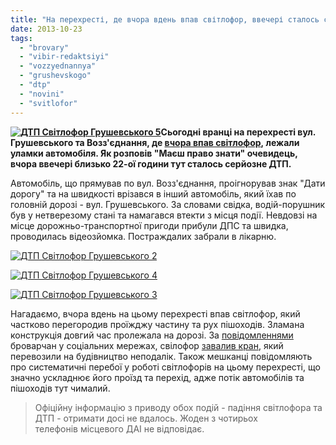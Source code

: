 ```yaml
---
title: "На перехресті, де вчора вдень впав світлофор, ввечері сталось серйозне ДТП"
date: 2013-10-23
tags: 
  - "brovary"
  - "vibir-redaktsiyi"
  - "vozzyednannya"
  - "grushevskogo"
  - "dtp"
  - "novini"
  - "svitlofor"
---
```


**[![ДТП Світлофор Грушевського 5](https://mpz.brovary.org/wp-content/uploads/2013/10/DTP-Svitlofor-Grushevskogo-5.jpg)](https://mpz.brovary.org/wp-content/uploads/2013/10/DTP-Svitlofor-Grushevskogo-5.jpg)Сьогодні вранці на перехресті вул. Грушевського та Возз'єднання, де [вчора впав світлофор](https://mpz.brovary.org/svitlofor-shho-vpav-upoperek-dorogi-zagrozhuye-vodiyam-ta-pishohodam-na-peretini-vulits-grushevskogo-ta-vozz-yednannya/), лежали уламки автомобіля. Як розповів "Маєш право знати" очевидець, вчора ввечері близько 22-ої години тут сталось серйозне ДТП.**

Автомобіль, що прямував по вул. Возз'єднання, проігнорував знак "Дати дорогу" та на швидкості врізався в інший автомобіль, який їхав по головній дорозі - вул. Грушевського. За словами свідка, водій-порушник був у нетверезому стані та намагався втекти з місця події. Невдовзі на місце дорожньо-транспортної пригоди прибули ДПС та швидка, проводилась відеозйомка. Постраждалих забрали в лікарню.

[![ДТП Світлофор Грушевського 2](https://mpz.brovary.org/wp-content/uploads/2013/10/DTP-Svitlofor-Grushevskogo-2.jpg)](https://mpz.brovary.org/wp-content/uploads/2013/10/DTP-Svitlofor-Grushevskogo-2.jpg)

[![ДТП Світлофор Грушевського 4](https://mpz.brovary.org/wp-content/uploads/2013/10/DTP-Svitlofor-Grushevskogo-4.jpg)](https://mpz.brovary.org/wp-content/uploads/2013/10/DTP-Svitlofor-Grushevskogo-4.jpg)

[![ДТП Світлофор Грушевського 3](https://mpz.brovary.org/wp-content/uploads/2013/10/DTP-Svitlofor-Grushevskogo-3.jpg)](https://mpz.brovary.org/wp-content/uploads/2013/10/DTP-Svitlofor-Grushevskogo-3.jpg)

Нагадаємо, вчора вдень на цьому перехресті впав світлофор, який частково перегородив проїжджу частину та рух пішоходів. Зламана конструкція довгий час пролежала на дорозі. За [повідомленнями](https://www.facebook.com/pravo.znaty.brovary/posts/634296113260194?comment_id=6823455&reply_comment_id=6823582&offset=0&total_comments=8&notif_t=share_comment#!/groups/brovary/permalink/708386155858020/?comment_id=708394879190481&offset=0&total_comments=5) броварчан у соціальних мережах, свілофор [завалив кран](https://www.facebook.com/pravo.znaty.brovary/posts/634296113260194?comment_id=6823455&reply_comment_id=6823570&total_comments=7), який перевозили на будівництво неподалік. Також мешканці повідомляють про систематичні перебої у роботі світлофорів на цьому перехресті, що значно ускладнює його проїзд та перехід, адже потік автомобілів та пішоходів тут чималий.

> Офіційну інформацію з приводу обох подій - падіння світлофора та ДТП - отримати досі не вдалось. Жоден з чотирьох телефонів місцевого ДАІ не відповідає.
